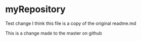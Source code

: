 myRepository
============
Test change
I think this file is a copy of the original readme.md

This is a change made to the master on github
